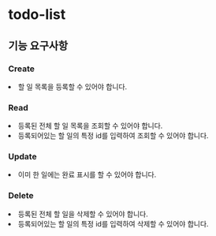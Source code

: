 # todo-list
## 기능 요구사항
### <b>Create</b>
<li>할 일 목록을 등록할 수 있어야 합니다.</li>

### <b> Read </b>
<li>등록된 전체 할 일 목록을 조회할 수 있어야 합니다.</li>
<li>등록되어있는 할 일의 특정 id를 입력하여 조회할 수 있어야 합니다.</li>

### <b> Update </b>
<li>이미 한 일에는 완료 표시를 할 수 있어야 합니다.</li>
<li할 일의 내용을 수정할 수 있어야 합니다.</li>

### <b> Delete </b>
<li>등록된 전체 할 일을 삭제할 수 있어야 합니다.</li>
<li>등록되어있는 할 일의 특정 id를 입력하여 삭제할 수 있어야 합니다.</li>

